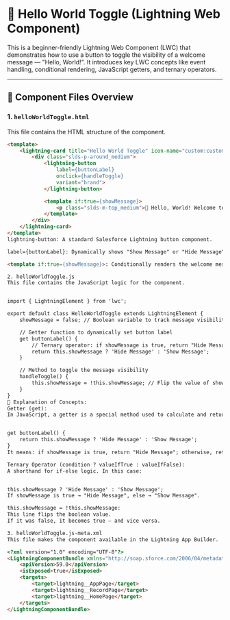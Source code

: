 # 🌟 Hello World Toggle (Lightning Web Component)

This is a beginner-friendly Lightning Web Component (LWC) that demonstrates how to use a button to toggle the visibility of a welcome message — "Hello, World!". It introduces key LWC concepts like event handling, conditional rendering, JavaScript getters, and ternary operators.

---

## 📁 Component Files Overview

### 1. `helloWorldToggle.html`

This file contains the HTML structure of the component.

```html
<template>
    <lightning-card title="Hello World Toggle" icon-name="custom:custom14">
        <div class="slds-p-around_medium">
            <lightning-button 
                label={buttonLabel} 
                onclick={handleToggle}
                variant="brand">
            </lightning-button>

            <template if:true={showMessage}>
                <p class="slds-m-top_medium">👋 Hello, World! Welcome to Lightning Web Components.</p>
            </template>
        </div>
    </lightning-card>
</template>
lightning-button: A standard Salesforce Lightning button component.

label={buttonLabel}: Dynamically shows "Show Message" or "Hide Message" using a JavaScript getter.

<template if:true={showMessage}>: Conditionally renders the welcome message based on a boolean variable.

2. helloWorldToggle.js
This file contains the JavaScript logic for the component.


import { LightningElement } from 'lwc';

export default class HelloWorldToggle extends LightningElement {
    showMessage = false; // Boolean variable to track message visibility

    // Getter function to dynamically set button label
    get buttonLabel() {
        // Ternary operator: if showMessage is true, return "Hide Message", else "Show Message"
        return this.showMessage ? 'Hide Message' : 'Show Message';
    }

    // Method to toggle the message visibility
    handleToggle() {
        this.showMessage = !this.showMessage; // Flip the value of showMessage
    }
}
🧠 Explanation of Concepts:
Getter (get):
In JavaScript, a getter is a special method used to calculate and return a value. In this case:


get buttonLabel() {
    return this.showMessage ? 'Hide Message' : 'Show Message';
}
It means: if showMessage is true, return "Hide Message"; otherwise, return "Show Message".

Ternary Operator (condition ? valueIfTrue : valueIfFalse):
A shorthand for if-else logic. In this case:


this.showMessage ? 'Hide Message' : 'Show Message';
If showMessage is true → "Hide Message", else → "Show Message".

this.showMessage = !this.showMessage:
This line flips the boolean value.
If it was false, it becomes true — and vice versa.

3. helloWorldToggle.js-meta.xml
This file makes the component available in the Lightning App Builder.

<?xml version="1.0" encoding="UTF-8"?>
<LightningComponentBundle xmlns="http://soap.sforce.com/2006/04/metadata">
    <apiVersion>59.0</apiVersion>
    <isExposed>true</isExposed>
    <targets>
        <target>lightning__AppPage</target>
        <target>lightning__RecordPage</target>
        <target>lightning__HomePage</target>
    </targets>
</LightningComponentBundle>
